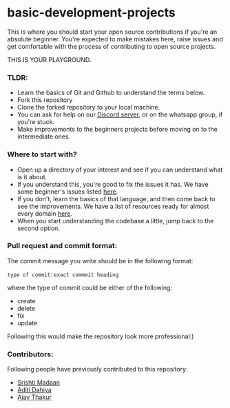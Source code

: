 # basic-development-projects
This is where you should start your open source contributions if you're an absolute beginner. You're expected to make mistakes here, raise issues and get comfortable with the process of contributing to open source projects.

THIS IS YOUR PLAYGROUND.

### TLDR:
- Learn the basics of Git and Github to understand the terms below.
- Fork this repository
- Clone the forked repository to your local machine.
- You can ask for help on our [Discord server](https://discord.gg/ttYFsAwKhY), or on the whatsapp group, if you're stuck.
- Make improvements to the beginners projects before moving on to the intermediate ones.

### Where to start with?
- Open up a directory of your interest and see if you can understand what is it about.
- If you understand this, you're good to fix the issues it has. We have some beginner's issues listed [here](https://github.com/DCRUSTODC/basic-development-projects/labels/good%20first%20issue).
- If you don't, learn the basics of that language, and then come back to see the improvements. We have a list of resources ready for almost every domain [here](https://github.com/DCRUSTODC/.github/blob/main/resources.md).
- When you start understanding the codebase a little, jump back to the second option.

### Pull request and commit format:
The commit message you write should be in the following format:

`type of commit`: `exact commmit heading`

where the type of commit could be either of the following:
- create
- delete
- fix
- update

Following this would make the repository look more professional:)

### Contributors:
Following people have previously contributed to this repository:
- [Srishti Madaan](https://github.com/srish-03)
- [Aditi Dahiya](https://github.com/Aditi-Dahiya)
- [Ajay Thakur](https://github.com/thakurajay369)
